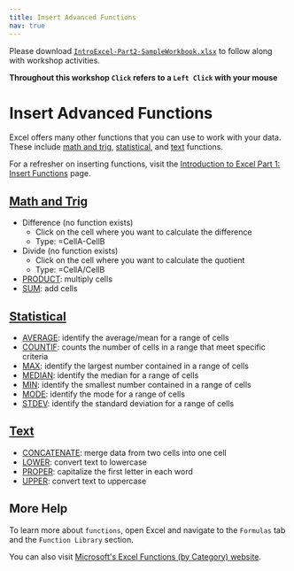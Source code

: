```yaml
---
title: Insert Advanced Functions
nav: true
---
```

Please download <a href="images/IntroExcel-Part2-SampleWorkbook.xlsx" target="_blank">`IntroExcel-Part2-SampleWorkbook.xlsx`</a> to follow along with workshop activities.

**Throughout this workshop `Click` refers to a `Left Click` with your mouse**

# Insert Advanced Functions

Excel offers many other functions that you can use to work with your data. These include [math and trig](#math-and-trig), [statistical](#statistical), and [text](#text) functions.

For a refresher on inserting functions, visit the <a href="https://jylisadoney.github.io/intro-excel-1/4-insert.html" target="_blank">Introduction to Excel Part 1: Insert Functions</a> page.

## [Math and Trig](#math-and-trig)
* Difference (no function exists)
  * Click on the cell where you want to calculate the difference 
  * Type: =CellA-CellB
* Divide (no function exists)
  * Click on the cell where you want to calculate the quotient 
  * Type: =CellA/CellB
* <a href="https://support.office.com/en-us/article/product-function-8e6b5b24-90ee-4650-aeec-80982a0512ce" target="_blank">PRODUCT</a>: multiply cells
* <a href="https://support.office.com/en-us/article/sum-function-043e1c7d-7726-4e80-8f32-07b23e057f89" target="_blank">SUM</a>: add cells

## [Statistical](#statistical)
* <a href="https://support.office.com/en-us/article/average-function-047bac88-d466-426c-a32b-8f33eb960cf6" target="_blank">AVERAGE</a>: identify the average/mean for a range of cells
* <a href="https://support.office.com/en-us/article/countif-function-e0de10c6-f885-4e71-abb4-1f464816df34" target="_blank">COUNTIF</a>: counts the number of cells in a range that meet specific criteria 
* <a href="https://support.office.com/en-us/article/max-function-e0012414-9ac8-4b34-9a47-73e662c08098" target="_blank">MAX</a>: identify the largest number contained in a range of cells
* <a href="https://support.office.com/en-us/article/median-function-d0916313-4753-414c-8537-ce85bdd967d2" target="_blank">MEDIAN</a>: identify the median for a range of cells
* <a href="https://support.office.com/en-us/article/min-function-61635d12-920f-4ce2-a70f-96f202dcc152" target="_blank">MIN</a>: identify the smallest number contained in a range of cells
* <a href="https://support.office.com/en-us/article/mode-function-e45192ce-9122-4980-82ed-4bdc34973120" target="_blank">MODE</a>: identify the mode for a range of cells
* <a href="https://support.office.com/en-us/article/stdev-function-51fecaaa-231e-4bbb-9230-33650a72c9b0" target="_blank">STDEV</a>: identify the standard deviation for a range of cells

## [Text](#text)
* <a href="https://support.office.com/en-us/article/concatenate-function-8f8ae884-2ca8-4f7a-b093-75d702bea31d" target="_blank">CONCATENATE</a>: merge data from two cells into one cell
* <a href="https://support.office.com/en-us/article/lower-function-3f21df02-a80c-44b2-afaf-81358f9fdeb4" target="_blank">LOWER</a>: convert text to lowercase
* <a href="https://support.office.com/en-us/article/proper-function-52a5a283-e8b2-49be-8506-b2887b889f94" target="_blank">PROPER</a>: capitalize the first letter in each word
* <a href="https://support.office.com/en-us/article/upper-function-c11f29b3-d1a3-4537-8df6-04d0049963d6" target="_blank">UPPER</a>: convert text to uppercase

## More Help
To learn more about `functions`, open Excel and navigate to the `Formulas` tab and the `Function Library` section. 

You can also visit <a href="https://support.office.com/en-us/article/excel-functions-by-category-5f91f4e9-7b42-46d2-9bd1-63f26a86c0eb?ui=en-US&rs=en-US&ad=US" target="_blank">Microsoft's Excel Functions (by Category) website</a>.
